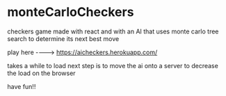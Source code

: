 # monteCarloCheckers
checkers game made with react and with an AI that uses monte carlo tree search to determine its next best move

play here ----> https://aicheckers.herokuapp.com/

takes a while to load
next step is to move the ai onto a server to decrease the load on the browser

have fun!!
